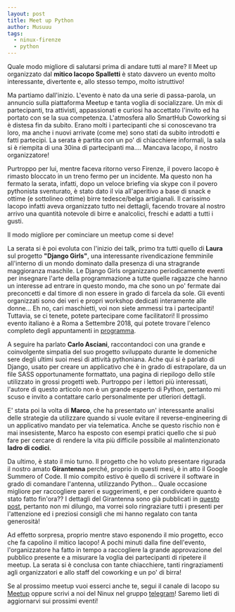 ```yaml
---
layout: post
title: Meet up Python
author: Musuuu
tags:
  - ninux-firenze
  - python
---
```


Quale modo migliore di salutarsi prima di andare tutti al mare?
Il Meet up organizzato dal **mitico Iacopo Spalletti** è stato davvero un evento molto interessante, divertente e, allo stesso tempo, molto istruttivo!

Ma partiamo dall'inizio.
L'evento è nato da una serie di passa-parola, un annuncio sulla piattaforma Meetup e tanta voglia di socializzare. Un mix di partecipanti, tra attivisti, appassionati e curiosi ha accettato l'invito ed ha portato con se la sua competenza.
L'atmosfera allo SmartHub Coworking si è distesa fin da subito. Erano molti i partecipanti che si conoscevano tra loro, ma anche i nuovi arrivate (come me) sono stati da subito introdotti e fatti partecipi.
La serata è partita con un po' di chiacchiere informali, la sala si è riempita di una 30ina di partecipanti ma.... Mancava Iacopo, il nostro organizzatore!

Purtroppo per lui, mentre faceva ritorno verso Firenze, il povero Iacopo è rimasto bloccato in un treno fermo per un incidente. Ma questo non ha fermato la serata, infatti, dopo un veloce briefing via skype con il povero pythonista sventurato, è stato dato il via all'aperitivo a base di snack e ottime (e sottolineo ottime) birre tedesce/belga artigianali.
Il carissimo Iacopo infatti aveva organizzato tutto nei dettagli, facendo trovare al nostro arrivo una quantità notevole di birre e analcolici, freschi e adatti a tutti i gusti.

Il modo migliore per cominciare un meetup come si deve!

La serata si è poi evoluta con l'inizio dei talk, primo tra tutti quello di **Laura** sul progetto **"Django Girls"**, una interessante rivendicazione femminile all'interno di un mondo dominato dalla presenza di una stragrande maggioranza maschile. Le Django Girls organizzano periodicamente eventi per insegnare l'arte della programmazione a tutte quelle ragazze che hanno un interesse ad entrare in questo mondo, ma che sono un po' fermate dai preconcetti e dal timore di non essere in grado di farcela da sole.
Gli eventi organizzati sono dei veri e propri workshop dedicati interamente alle donne... Eh no, cari maschietti, voi non siete ammessi tra i partecipanti! Tuttavia, se ci tenete, potete partecipare come facilitatori!
Il prossimo evento italiano è a Roma a Settembre 2018, qui potete trovare l'elenco completo degli appuntamenti in [programma](https://djangogirls.org/events/ "Django Girls events").

A seguire ha parlato **Carlo Asciani**, raccontandoci con una grande e coinvolgente simpatia del suo progetto sviluppato durante le domeniche sere degli ultimi suoi mesi di attività pythoniana. Ache qui si è parlato di Django, usato per creare un applicativo che è in grado di estrapolare, da un file SASS opportunamente formattato, una pagina di riepilogo dello stile utilizzato in grossi progetti web. Purtroppo per i lettori più interessati, l'autore di questo articolo non è un grande esperto di Python, pertanto mi scuso e invito a contattare carlo personalmente per utleriori dettagli.

E' stata poi la volta di **Marco**, che ha presentato un' interessante analisi delle strategie da utilizzare quando si vuole evitare il reverse-engineering di un applicativo mandato per via telematica. Anche se questo rischio non è mai insesistente, Marco ha esposto con esempi pratici quello che si può fare per cercare di rendere la vita più difficile possibile al malintenzionato **ladro di codici**.

Da ultimo, è stato il mio turno. Il progetto che ho voluto presentare rigurada il nostro amato **Girantenna** perché, proprio in questi mesi, è in atto il Google Summero of Code. Il mio compito estivo è quello di scrivere il software in grado di comandare l'antenna, utilizzando Python... Quale occasione migliore per raccogliere pareri e suggerimenti, e per condividere quanto è stato fatto fin'ora??
I dettagli del Girantenna sono già pubblicati in [questo post](http://www.firenze.ninux.org/2018/07/03/GSOC/ "Il Girantenna"), pertanto non mi dilungo, ma vorrei solo ringraziare tutti i presenti per l'attenzione ed i preziosi consigli che mi hanno regalato con tanta generosità!

Ad effetto sorpresa, proprio mentre stavo esponendo il mio progetto, ecco che fa capolino il mitico Iacopo! A pochi minuti dalla fine dell'evento, l'organizzatore ha fatto in tempo a raccogliere la grande approvazione del pubblico presente e a misurare la voglia dei partecipanti di ripetere il meetup.
La serata si è conclusa con tante chiacchiere, tanti ringraziamenti agli organizzatori e allo staff del coworking e un po' di birra!

Se al prossimo meetup vuoi esserci anche te, segui il canale di Iacopo su [Meetup](https://www.meetup.com/it-IT/Python-Firenze/ "gruppo Python Firenze su Meetup") oppure scrivi a noi del Ninux nel gruppo [telegram](https://t.me/joinchat/B58tzAF3cxHS8fVJgBHBWA "Gruppo Telegram di Ninux Firenze")! Saremo lieti di aggiornarvi sui prossimi eventi!
